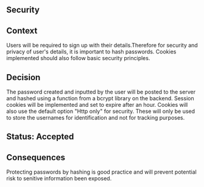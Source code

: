 ## Security
## Context

Users will be required to sign up with their details.Therefore for security and privacy of user's details, it is important to hash passwords.
Cookies implemented should also follow basic security principles.

## Decision

The password created and inputted by the user will be posted to the server and hashed using a function from a bcrypt library on the backend.
Session cookies will be implemented and set to expire after an hour. Cookies will also use the default option "Http only" for security. These will 
only be used to store the usernames for identification and not for tracking purposes.

## Status: Accepted

## Consequences

Protecting passwords by hashing is good practice and will prevent potential risk to senitive information been exposed.